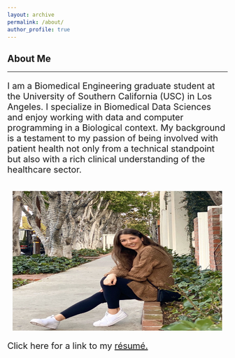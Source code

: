 ```yaml
---
layout: archive
permalink: /about/
author_profile: true
---
```


<h2>About Me</h2>
<hr>
<p style="font-size:20px"> I am a Biomedical Engineering graduate student at the University of Southern California (USC) in Los Angeles. I specialize in Biomedical Data Sciences and enjoy working with data and computer programming in a Biological context. My background is a testament to my passion of being involved with patient health not only from a technical standpoint but also with a rich clinical understanding of the healthcare sector. </p>
<br>
<center>
<img src="/images/me.png" alt="me" width="480" height="320">
</center>
<p style='font-size:20px'> Click here for a link to my <a href="/images/Niki_Tavakoli.pdf">résumé.</a> </p>
